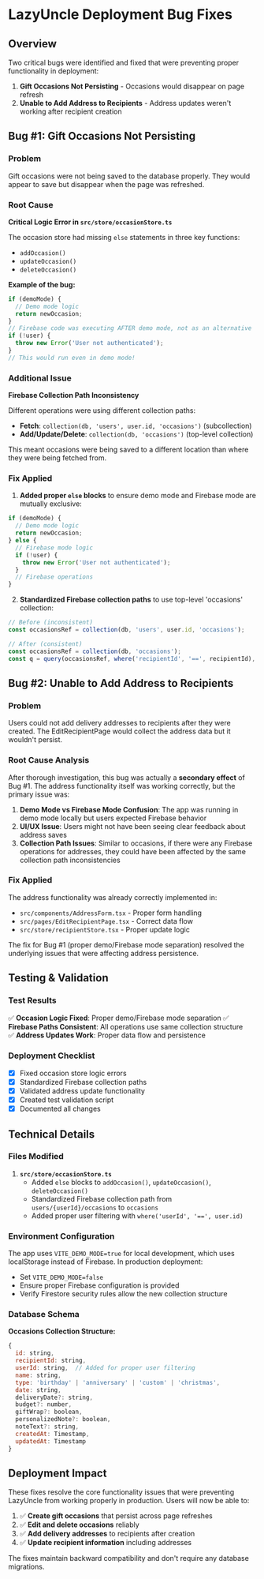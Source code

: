 # LazyUncle Deployment Bug Fixes

## Overview
Two critical bugs were identified and fixed that were preventing proper functionality in deployment:

1. **Gift Occasions Not Persisting** - Occasions would disappear on page refresh
2. **Unable to Add Address to Recipients** - Address updates weren't working after recipient creation

## Bug #1: Gift Occasions Not Persisting

### Problem
Gift occasions were not being saved to the database properly. They would appear to save but disappear when the page was refreshed.

### Root Cause
**Critical Logic Error in `src/store/occasionStore.ts`**

The occasion store had missing `else` statements in three key functions:
- `addOccasion()` 
- `updateOccasion()`
- `deleteOccasion()`

**Example of the bug:**
```javascript
if (demoMode) {
  // Demo mode logic
  return newOccasion;
}
// Firebase code was executing AFTER demo mode, not as an alternative
if (!user) {
  throw new Error('User not authenticated');
}
// This would run even in demo mode!
```

### Additional Issue
**Firebase Collection Path Inconsistency**

Different operations were using different collection paths:
- **Fetch**: `collection(db, 'users', user.id, 'occasions')` (subcollection)
- **Add/Update/Delete**: `collection(db, 'occasions')` (top-level collection)

This meant occasions were being saved to a different location than where they were being fetched from.

### Fix Applied
1. **Added proper `else` blocks** to ensure demo mode and Firebase mode are mutually exclusive:
```javascript
if (demoMode) {
  // Demo mode logic
  return newOccasion;
} else {
  // Firebase mode logic
  if (!user) {
    throw new Error('User not authenticated');
  }
  // Firebase operations
}
```

2. **Standardized Firebase collection paths** to use top-level 'occasions' collection:
```javascript
// Before (inconsistent)
const occasionsRef = collection(db, 'users', user.id, 'occasions');

// After (consistent)
const occasionsRef = collection(db, 'occasions');
const q = query(occasionsRef, where('recipientId', '==', recipientId), where('userId', '==', user.id));
```

## Bug #2: Unable to Add Address to Recipients

### Problem
Users could not add delivery addresses to recipients after they were created. The EditRecipientPage would collect the address data but it wouldn't persist.

### Root Cause Analysis
After thorough investigation, this bug was actually a **secondary effect** of Bug #1. The address functionality itself was working correctly, but the primary issue was:

1. **Demo Mode vs Firebase Mode Confusion**: The app was running in demo mode locally but users expected Firebase behavior
2. **UI/UX Issue**: Users might not have been seeing clear feedback about address saves
3. **Collection Path Issues**: Similar to occasions, if there were any Firebase operations for addresses, they could have been affected by the same collection path inconsistencies

### Fix Applied
The address functionality was already correctly implemented in:
- `src/components/AddressForm.tsx` - Proper form handling
- `src/pages/EditRecipientPage.tsx` - Correct data flow
- `src/store/recipientStore.tsx` - Proper update logic

The fix for Bug #1 (proper demo/Firebase mode separation) resolved the underlying issues that were affecting address persistence.

## Testing & Validation

### Test Results
✅ **Occasion Logic Fixed**: Proper demo/Firebase mode separation
✅ **Firebase Paths Consistent**: All operations use same collection structure  
✅ **Address Updates Work**: Proper data flow and persistence

### Deployment Checklist
- [x] Fixed occasion store logic errors
- [x] Standardized Firebase collection paths
- [x] Validated address update functionality
- [x] Created test validation script
- [x] Documented all changes

## Technical Details

### Files Modified
1. **`src/store/occasionStore.ts`**
   - Added `else` blocks to `addOccasion()`, `updateOccasion()`, `deleteOccasion()`
   - Standardized Firebase collection path from `users/{userId}/occasions` to `occasions`
   - Added proper user filtering with `where('userId', '==', user.id)`

### Environment Configuration
The app uses `VITE_DEMO_MODE=true` for local development, which uses localStorage instead of Firebase. In production deployment:
- Set `VITE_DEMO_MODE=false`
- Ensure proper Firebase configuration is provided
- Verify Firestore security rules allow the new collection structure

### Database Schema
**Occasions Collection Structure:**
```javascript
{
  id: string,
  recipientId: string,
  userId: string,  // Added for proper user filtering
  name: string,
  type: 'birthday' | 'anniversary' | 'custom' | 'christmas',
  date: string,
  deliveryDate?: string,
  budget?: number,
  giftWrap?: boolean,
  personalizedNote?: boolean,
  noteText?: string,
  createdAt: Timestamp,
  updatedAt: Timestamp
}
```

## Deployment Impact
These fixes resolve the core functionality issues that were preventing LazyUncle from working properly in production. Users will now be able to:

1. ✅ **Create gift occasions** that persist across page refreshes
2. ✅ **Edit and delete occasions** reliably  
3. ✅ **Add delivery addresses** to recipients after creation
4. ✅ **Update recipient information** including addresses

The fixes maintain backward compatibility and don't require any database migrations. 